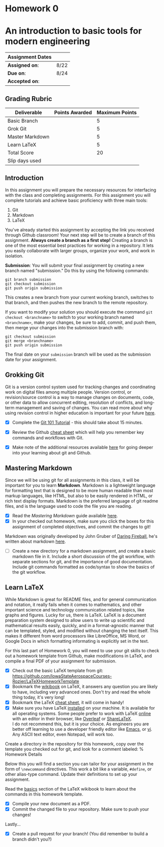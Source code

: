 # Homework 0
# An introduction to basic tools for modern engineering

| Assignment Dates | |
| --- | --- |
|**Assigned on**: | 8/22 |
|**Due on**: | 8/24 |
|**Accepted on**: | |


## Grading Rubric

|Deliverable | Points Awarded | Maximum Points |
|---|---|---|
| Basic Branch | | 5 |
| Grok Git | | 5 |
| Master Markdown | | 5 |
| Learn LaTeX | | 5 |
| Total Score | | 20 |
| Slip days used | | |


## Introduction

In this assignment you will prepare the necessary resources for interfacing with the class and completing assignments.  For this assignment you will complete tutorials and achieve basic proficiency with three main tools:

1. Git
2. Markdown
3. LaTeX

You've already started this assignment by accepting the link you received through Github classroom!  Your next step will be to create a branch of this assignment.  **Always create a branch as a first step!** Creating a branch is one of the most essential best practices for working in a repository.  It lets you easily collaborate with larger groups, organize your work, and work in isolation.

**Submission**: You will submit your final assignment by creating a new branch named "submission."  Do this by using the following commands:

    git branch submission
    git checkout submission
	git push origin submission

This creates a new branch from your current working branch, switches to that branch, and then pushes the new branch to the remote repository.

If you want to modify your solution you should execute the command `git checkout <branchname>` to switch to your working branch named `<branchname>`, make your changes, be sure to add, commit, and push them, then merge your changes into the submission branch with:

    git checkout submission
    git merge <branchname>
	git push origin submission

The final date on your `submission` branch will be used as the submission date for your assignment.


## Grokking Git

Git is a version control system used for tracking changes and coordinating work on digital files among multiple people. Version control, or revision/source control is a way to manage changes on documents, code, or other data to allow  concurrent editing, resolution of conflicts, and long-term management and saving of changes.  You can read more about why using revision control in higher education is important for your future [here](https://jarofgreen.co.uk/2013/05/why-programmers-should-learn-git/).

- [x] Complete the
  [Git 101 Tutorial](https://try.github.io/levels/1/challenges/1) -
  this should take about 15 minutes.
- [x] Review the Github
  [cheat sheet](https://education.github.com/git-cheat-sheet-education.pdf)
  which will help you remember key commands and workflows with Git.
- [x] Make note of the additional resources available
  [here](https://help.github.com/articles/good-resources-for-learning-git-and-github/)
  for going deeper into your learning about git and Github.


## Mastering Markdown

Since we will be using git for all assignments in this class, it will be important for you to learn **Markdown**.  Markdown is a lightweight language for formatting text that is designed to be more human readable than most markup languages, like HTML, but also to be easily rendered in HTML, or rich text display formats.  Markdown is the preferred language of git readme files, and is the language used to code the file you are reading.

- [x] Read the *Mastering Markdown* guide available
  [here](https://guides.github.com/features/mastering-markdown/).
- [x] In your checked out homework, make sure you click the boxes for this assignment of completed objectives, and commit the changes to git!

Markdown was originally developed by John Gruber of [Daring Fireball](daringfireball.net), he's written about markdown [here](http://daringfireball.net/projects/markdown/).

- [ ] Create a new directory for a markdown assignment, and create a basic markdown file in it.  Include a short discussion of the git workflow, with separate sections for git, and the importance of good documentation.  Include git commands formatted as code/syntax to show the basics of the git workflow.


## Learn LaTeX

While Markdown is great for README files, and for general communication and notation, it really fails when it comes to mathematics, and other important science and technology communication related topics, like graphs and figures.  Lucky for us, there is LaTeX.  LaTeX is a document preparation system designed to allow users to write up scientific and mathematical results easily, quickly, and in a format-agnostic manner that can be templated, styled, and modified without changing the text itself.  This makes it different from word processors like LibreOffice, MS Word, or Google Docs in which formatting informating is explicitly set in the text.

For this last part of Homework 0, you will need to use your git skills to check out a homework template from Github, make modifications in LaTeX, and compile a final PDF of your assignment for submission.

- [x] Check out the basic LaTeX template from git: 
  https://github.com/IowaStateAerospaceCourses-Rozier/LaTeXHomeworkTemplate
- [x] Bookmark the 
  [wikibook](https://en.wikibooks.org/wiki/LaTeX) 
  on LaTeX, it answers any question you are likely to have, including very advanced ones.  Don't try and read the whole thing today, it's very long!
- [x] Bookmark the LaTeX 
  [cheat sheet](http://www.ctan.org/tex-archive/info/latexcheat/latexcheat/latexsheet.pdf), 
  it will come in handy!
- [x] Make sure you have LaTeX
  [installed](https://en.wikibooks.org/wiki/LaTeX/Installation) 
  on your machine.  It is available for all operating systems.  Some people prefer to work with LaTeX
  [online](https://en.wikibooks.org/wiki/LaTeX/Installation#Online_solutions)
  with an editor in their browser, like
  [Overleaf](https://en.wikibooks.org/wiki/LaTeX/Installation#Online_solutions)
  or [ShareLaTeX](https://www.sharelatex.com/).  
  I do not recommend this, but it is your choice.  As engineers you are better off learning to use a developer friendly editor like
  [Emacs](https://en.wikibooks.org/wiki/Emacs), or
  [vi](https://en.wikibooks.org/wiki/Learning_the_vi_Editor).
  Any ASCII text editor, even Notepad, will work too.

Create a directory in the repository for this homework, copy over the template you checked out for git, and look for a comment labeled:
    % Homework Details

Below this you will find a section you can tailor for your assignment in the form of `\newcommand` directives.  This work a bit like a variable, `#define`, or other alias-type command.  Update their definitions to set up your assignment.

Read the [basics](https://en.wikibooks.org/wiki/LaTeX/Basics) section of the LaTeX wikibook to learn about the commands in this homework template.

- [x] Compile your new document as a PDF.
- [x] Commit the changed file to your repository.  Make sure to push your changes!

Lastly...

- [x] Create a pull request for your branch! (You did remember to build a branch didn't you?)
